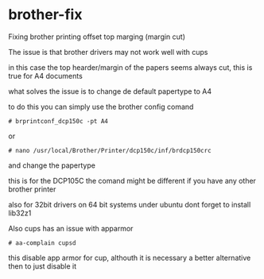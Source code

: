 # brother-fix
Fixing brother printing offset top marging (margin cut)


The issue is that brother drivers may not work well with cups

in this case the top hearder/margin of the papers seems always cut, this is true for A4 documents

what solves the issue is to change de default papertype to A4

to do this you can simply use the brother config comand

```
# brprintconf_dcp150c -pt A4
```

or 
```
# nano /usr/local/Brother/Printer/dcp150c/inf/brdcp150crc
```
and change the papertype


this is for the DCP105C the comand might be different if you have any other brother printer

also for 32bit drivers on 64 bit systems under ubuntu dont forget to install lib32z1

Also cups has an issue with apparmor
```
# aa-complain cupsd
```

this disable app armor for cup, althouth it is necessary a better alternative then to just disable it
